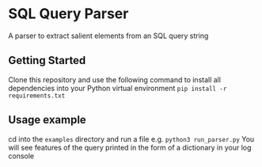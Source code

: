 # SQL Query Parser
A parser to extract salient elements from an SQL query string

## Getting Started
Clone this repository and use the following command to install all dependencies into your Python virtual environment
`pip install -r requirements.txt`

## Usage example
cd into the `examples` directory and run a file e.g. `python3 run_parser.py`
You will see features of the query printed in the form of a dictionary in your log console